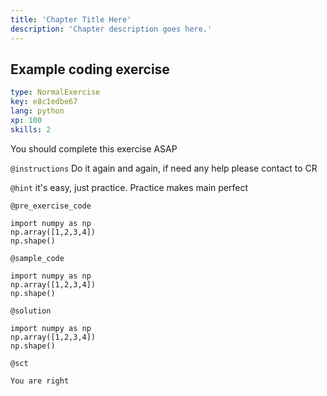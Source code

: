 ```yaml
---
title: 'Chapter Title Here'
description: 'Chapter description goes here.'
---
```


## Example coding exercise

```yaml
type: NormalExercise
key: e8c1edbe67
lang: python
xp: 100
skills: 2
```

You should complete this exercise ASAP

`@instructions`
Do it again and again, if need any help please contact to CR

`@hint`
it's easy, just practice. Practice makes main perfect

`@pre_exercise_code`
```{python}
import numpy as np
np.array([1,2,3,4])
np.shape()
```

`@sample_code`
```{python}
import numpy as np
np.array([1,2,3,4])
np.shape()
```

`@solution`
```{python}
import numpy as np
np.array([1,2,3,4])
np.shape()
```

`@sct`
```{python}
You are right
```
